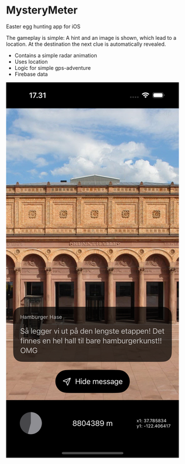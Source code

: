 # MysteryMeter
Easter egg hunting app for iOS

The gameplay is simple: A hint and an image is shown, which lead to a location. At the destination the next clue is automatically revealed. 

- Contains a simple radar animation
- Uses location
- Logic for simple gps-adventure
- Firebase data
  
![screenshot](readme_resources/screenshot.png)
